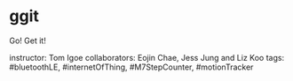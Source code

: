 ggit
====

Go! Get it!

instructor: Tom Igoe
collaborators: Eojin Chae, Jess Jung and Liz Koo
tags: #bluetoothLE, #internetOfThing, #M7StepCounter, #motionTracker
